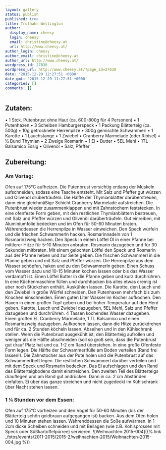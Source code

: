 ```yaml
---
layout: gallery
status: publish
published: true
title: Truthahn Wellington
author:
  display_name: cheesy
  login: cheesy
  email: christine@cheesy.at
  url: http://www.cheesy.at/
author_login: cheesy
author_email: christine@cheesy.at
author_url: http://www.cheesy.at/
wordpress_id: 27030
wordpress_url: http://www.cheesy.at/?page_id=27030
date: '2015-12-29 12:27:51 +0000'
date_gmt: '2015-12-29 11:27:51 +0000'
categories: []
comments: []
---
```

## Zutaten:
• 1 Stck. Putenbrust ohne Haut (ca. 600-800g für 4 Personen)
• 1 Putenhaxen
• 3 Scheiben Hamburgerspeck
• 1 Packung Blätterteig (ca. 500g)
• 10g getrocknete Herrenpilze
• 300g gemischte Schwammerl
• 1 Karotte
• 1 Lauchstange
• 1 Zwiebel
• Cranberry Marmelade (oder Ribisel)
• ½ Bund Thymian
• 2 Zweige Rosmarin
• 1 Ei
• Butter
• 5EL Mehl
• 1TL Balsamico Essig
• Olivenöl
• Salz, Pfeffer
## Zubereitung:
### Am Vortag:
Ofen auf 175°C aufheizen. Die Putenbrust vorsichtig entlang der Muskeln aufschneiden, sodass eine Tasche entsteht. Mit Salz und Pfeffer gut würzen und Olivenöl drüberträufeln. Die Hälfte der Thymianblätter darüberstreuen, dann eine gleichmäßige Schicht Cranberry Marmelade aufstreichen. Die Putenbrust wieder zusammenklappen und mit Zahnstochern feststecken. In eine ofenfeste Form geben, mit den restlichen Thymianblättern bestreuen, mit Salz und Pfeffer würzen und Olivenöl darüberträufeln. Gut einreiben, mit Aluminiumfolie bedecken und im Ofen für 50-60 Minuten braten.
Währenddessen die Herrenpilze in Wasser einweichen. Den Speck würfeln und die frischen Schwammerln hacken. Rosmarinnadeln von 1 Rosmarinzweig hacken. Den Speck in einem Löffel Öl in einer Pfanne bei mittlerer Hitze für 5-10 Minuten anbraten. Rosmarin dazugeben und für 30 Sekunden mitbraten. Mit einem gelochten Löffel den Speck und Rosmarin aus der Pfanne heben und zur Seite geben. Die frischen Schwammerl in die Pfanne geben und mit Salz und Pfeffer würzen. Die Herrenpilze aus dem Wasser schöpfen, haken und zu den Schwammerln geben. Einen Schuss vom Wasser dazu und 10-15 Minuten kochen lassen oder bis das Wasser verdampft ist. Einen Löffel Butter in die Pfanne geben und kurz durchrühren. In eine Küchenmaschine füllen und durchhacken bis alles etwas cremig ist aber noch Stückchen enthält. Auskühlen lassen.
Die Karotte, den Lauch und den Zwiebel in große Würfel schneiden. Den Putenhaxen mehrfach bis zum Knochen einschneiden. Einen guten Liter Wasser im Kocher aufkochen. Den Haxen in einen großen Topf geben und bei hoher Temperatur auf den Herd geben. Karotte, Lauch und Zwiebel dazugeben, 5EL Mehl, Salz und Pfeffer dazugeben und durchrühren. 4 Tassen kochendes Wasser dazugeben. Einen großen EL Cranberry Marmelade, 1 TL Balsamico und einen Rosmarinzweig dazugeben. Aufkochen lassen, dann die Hitze zurückdrehen und für ca. 2 Stunden köcheln lassen. Abseihen und in den Kühlschrank stellen.
Wenn die Putenbrust ausgekühlt ist, den Blätterteig aufrollen und weniger als die Hälfte abschneiden (soll so groß sein, dass die Putenbrust gut drauf Platz hat und ca. 1-2 cm Rand überstehen. In eine große Ofenfeste Form legen. Die Hälfte der Schwammerlfülle am Boden verteilen (Rand frei lassen!). Die Zahnstocher aus der Pute holen und die Putenbrust auf das Schwammerlbett legen. Die restlichen Schwammerl darüber verteilen und mit dem Speck und Rosmarin bedecken. Das Ei aufschlagen und den Rand des Blätterteigbodens damit einstreichen. Den zweiten Teil des Blätterteigs drauflegen und am Rand gut andrücken. Dann in ca. 2 cm Abständen einfalten. Ei über das ganze streichen und nicht zugedeckt im Kühlschrank über Nacht stehen lassen.
### 1 ¼ Stunden vor dem Essen:
Ofen auf 175°C vorheizen und den Vogel für 50-60 Minuten (bis der Blätterteig schön goldbraun aufgegangen ist) backen. Aus dem Ofen holen und 10 Minuten stehen lassen. Währenddessen die Soße aufwärmen. In 1-2cm dicke Scheiben schneiden und mit Beilagen (wie z.B. Kohlsprossen mit Speck oder Süßkartoffelpürree) servieren.
![Weihnachten 2015-004]({% link _fotos/events/2011-2015/2015-2/weihnachten-2015/Weihnachten-2015-004.jpg %})
